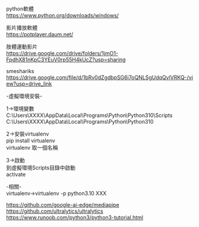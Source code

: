 python軟體  
https://www.python.org/downloads/windows/  


影片播放軟體  
https://potplayer.daum.net/  

肢體運動影片  
https://drive.google.com/drive/folders/1jmO1-FpdhX81nKpC3YEuV0rp55H4kUcZ?usp=sharing  
  
smeshariks  
https://drive.google.com/file/d/1bRv0dZgdbpSG6i7oQNLSgUdqQvlVRKQ-/view?usp=drive_link  

-虛擬環境安裝-  
 
1->環境變數  
C:\Users\XXXX\AppData\Local\Programs\Python\Python310\Scripts  
C:\Users\XXXX\AppData\Local\Programs\Python\Python310  
  
2->安裝virtualenv  
pip install virtualenv  
virtualenv 取一個名稱  
  
3->啟動  
到虛擬環境Scripts目錄中啟動  
activate  
  
-相關-  
virtualenv->virtualenv -p python3.10 XXX  

https://github.com/google-ai-edge/mediapipe  
https://github.com/ultralytics/ultralytics  
https://www.runoob.com/python3/python3-tutorial.html  
